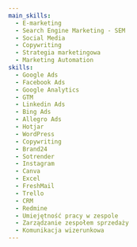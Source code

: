 ```yaml
---
main_skills:
  - E-marketing
  - Search Engine Marketing - SEM
  - Social Media
  - Copywriting
  - Strategia marketingowa
  - Marketing Automation
skills:
  - Google Ads
  - Facebook Ads
  - Google Analytics
  - GTM
  - Linkedin Ads
  - Bing Ads
  - Allegro Ads
  - Hotjar
  - WordPress
  - Copywriting
  - Brand24
  - Sotrender
  - Instagram
  - Canva
  - Excel
  - FreshMail
  - Trello
  - CRM
  - Redmine
  - Umiejętność pracy w zespole
  - Zarządzanie zespołem sprzedaży
  - Komunikacja wizerunkowa
---
```

